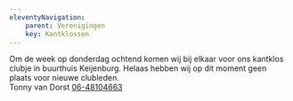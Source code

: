 ```yaml
---
eleventyNavigation:
    parent: Verenigingen
    key: Kantklossen
---
```


Om de week op donderdag ochtend komen wij bij elkaar voor ons kantklos clubje in buurthuis Keijenburg. Helaas hebben wij op dit moment geen plaats voor nieuwe clubleden.  
Tonny van Dorst [06-48104663](tel:0648104663)